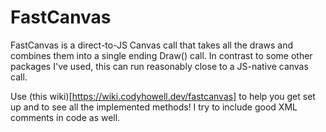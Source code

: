 # FastCanvas

FastCanvas is a direct-to-JS Canvas call that takes all the draws and combines them into a single ending Draw() call. In contrast to some other packages I've used, this can run reasonably close to a JS-native canvas call. 

Use (this wiki)[https://wiki.codyhowell.dev/fastcanvas] to help you get set up and to see all the implemented methods! I try to include good XML comments in code as well. 
